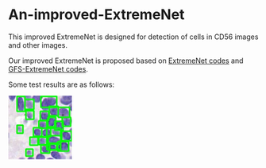 # An-improved-ExtremeNet
This improved ExtremeNet is designed for detection of cells in CD56 images and other images.

Our improved ExtremeNet is proposed based on [ExtremeNet codes]( https://github.com/xingyizhou/ExtremeNet) and [GFS-ExtremeNet codes](https://github.com/jiangdat/GFS-ExtremeNet).

Some test results are as follows:

![image](https://github.com/liuronggg/An-improved-ExtremeNet/blob/main/results/1.jpg)
